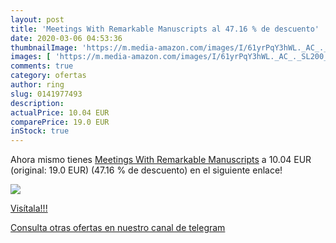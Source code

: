 ```yaml
---
layout: post
title: 'Meetings With Remarkable Manuscripts al 47.16 % de descuento'
date: 2020-03-06 04:53:36
thumbnailImage: 'https://m.media-amazon.com/images/I/61yrPqY3hWL._AC_._SL200_.jpg'
images: [ 'https://m.media-amazon.com/images/I/61yrPqY3hWL._AC_._SL200_.jpg' ]
comments: true
category: ofertas
author: ring
slug: 0141977493
description:
actualPrice: 10.04 EUR
comparePrice: 19.0 EUR
inStock: true
---
```


Ahora mismo tienes [Meetings With Remarkable Manuscripts](https://www.amazon.com/dp/0141977493/?tag=redken08-20) a 10.04 EUR (original: 19.0 EUR) (47.16 %  de descuento) en el siguiente enlace!

[![](https://m.media-amazon.com/images/I/61yrPqY3hWL._AC_._SL200_.jpg)](https://www.amazon.com/dp/0141977493/?tag=redken08-20)

[Visítala!!!](https://www.amazon.com/dp/0141977493/?tag=redken08-20)

[Consulta otras ofertas en nuestro canal de telegram](https://t.me/s/ofertas25)
